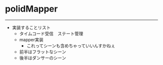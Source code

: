 # polidMapper
***
- 実装することリスト
	- タイムコード受信　ステート管理
	- mapper実装
		- これってシーンも含めちゃっていいんすかねぇ
	- 前半はフラットなシーン
	- 後半はダンサーのシーン
